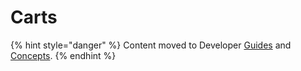 # Carts

{% hint style="danger" %}
Content moved to Developer [Guides](https://www.moltin.com/developer/guides) and [Concepts](https://www.moltin.com/developer/concepts).
{% endhint %}

